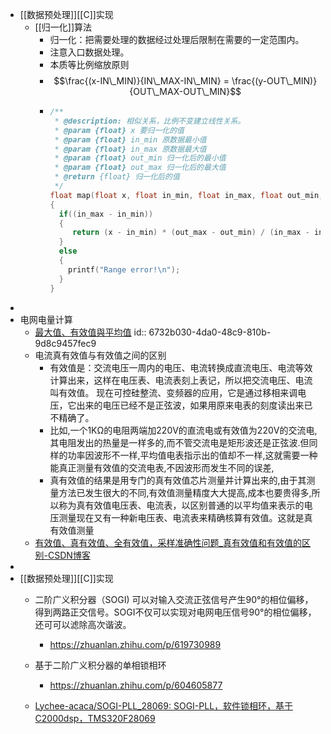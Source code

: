 - [[数据预处理]][[C]]实现
	- [[归一化]]算法
		- 归一化：把需要处理的数据经过处理后限制在需要的一定范围内。
		- 注意入口数据处理。
		- 本质等比例缩放原则
		- $$\frac{(x-IN\_MIN)}{IN\_MAX-IN\_MIN} = \frac{(y-OUT\_MIN)}{OUT\_MAX-OUT\_MIN}$$
		- ```c
		  /**
		   * @description: 相似关系，比例不变建立线性关系。
		   * @param {float} x 要归一化的值
		   * @param {float} in_min 原数据最小值
		   * @param {float} in_max 原数据最大值
		   * @param {float} out_min 归一化后的最小值
		   * @param {float} out_max 归一化后的最大值
		   * @return {float} 归一化后的值
		   */
		  float map(float x, float in_min, float in_max, float out_min, float out_max)
		  {
		    if((in_max - in_min))
		    {
		       return (x - in_min) * (out_max - out_min) / (in_max - in_min) + out_min;
		    }
		    else
		    {
		      printf("Range error!\n");
		    }
		  }
		  
		  
		  ```
-
- 电网电量计算
	- [最大值、有效值與平均值](https://physcourse.thu.edu.tw/mengwen/%E6%99%AE%E7%89%A9%E5%AF%A6%E9%A9%97/%E5%AF%A6%E9%A9%97%E9%A0%85%E7%9B%AE/%E6%9C%80%E5%A4%A7%E5%80%BC%E3%80%81%E6%9C%89%E6%95%88%E5%80%BC%E8%88%87%E5%B9%B3%E5%9D%87%E5%80%BC/)
	  id:: 6732b030-4da0-48c9-810b-9d8c9457fec9
	- 电流真有效值与有效值之间的区别
		- 有效值是：交流电压一周内的电压、电流转换成直流电压、电流等效计算出来，这样在电压表、电流表刻上表记，所以把交流电压、电流叫有效值。 现在可控硅整流、变频器的应用，它是通过移相来调电压，它出来的电压已经不是正弦波，如果用原来电表的刻度读出来已不精确了。
		- 比如,一个1KΩ的电阻两端加220V的直流电或有效值为220V的交流电,其电阻发出的热量是一样多的,而不管交流电是矩形波还是正弦波.但同样的功率因波形不一样,平均值电表指示出的值却不一样,这就需要一种能真正测量有效值的交流电表,不因波形而发生不同的误差,
		- 真有效值的结果是用专门的真有效值芯片测量并计算出来的,由于其测量方法已发生很大的不同,有效值测量精度大大提高,成本也要贵得多,所以称为真有效值电压表、电流表，以区别普通的以平均值来表示的电压测量现在又有一种新电压表、电流表来精确核算有效值。这就是真有效值测量
	- [有效值、真有效值、全有效值，采样准确性问题_真有效值和有效值的区别-CSDN博客](https://blog.csdn.net/klaus_x/article/details/81561217)
-
- [[数据预处理]][[C]]实现
	- 二阶广义积分器（SOGI) 可以对输入交流正弦信号产生90°的相位偏移，得到两路正交信号。SOGI不仅可以实现对电网电压信号90°的相位偏移，还可可以滤除高次谐波。
		- https://zhuanlan.zhihu.com/p/619730989
	- 基于二阶广义积分器的单相锁相环
		- https://zhuanlan.zhihu.com/p/604605877
	- [Lychee-acaca/SOGI-PLL_28069: SOGI-PLL，软件锁相环，基于C2000dsp，TMS320F28069](https://github.com/Lychee-acaca/SOGI-PLL_28069)
	  
	   ```